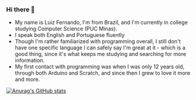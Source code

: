 ### Hi there 👋

- My name is Luiz Fernando, I'm from Brazil, and I'm currently in college studying Computer Science (PUC Minas).
- I speak both English and Portuguese fluently
- Though I'm rather familiarized with programming overall, I still don't have one specific language I can safely say I'm great at it - which is a good thing, since it's what keeps me studying and searching for more information.
- My first contact with programming was when I was only 12 years old, through both Arduino and Scratch, and since then I grew to love it more and more.

[![Anurag's GitHub stats](https://github-readme-stats.vercel.app/api?username=lfnand0)](https://github.com/anuraghazra/github-readme-stats)
<!--
**lfnand0/lfnand0** is a ✨ _special_ ✨ repository because its `README.md` (this file) appears on your GitHub profile.

Here are some ideas to get you started:

- 🔭 I’m currently working on ...
- 🌱 I’m currently learning ...
- 👯 I’m looking to collaborate on ...
- 🤔 I’m looking for help with ...
- 💬 Ask me about ...
- 📫 How to reach me: ...
- 😄 Pronouns: ...
- ⚡ Fun fact: ...
-->
